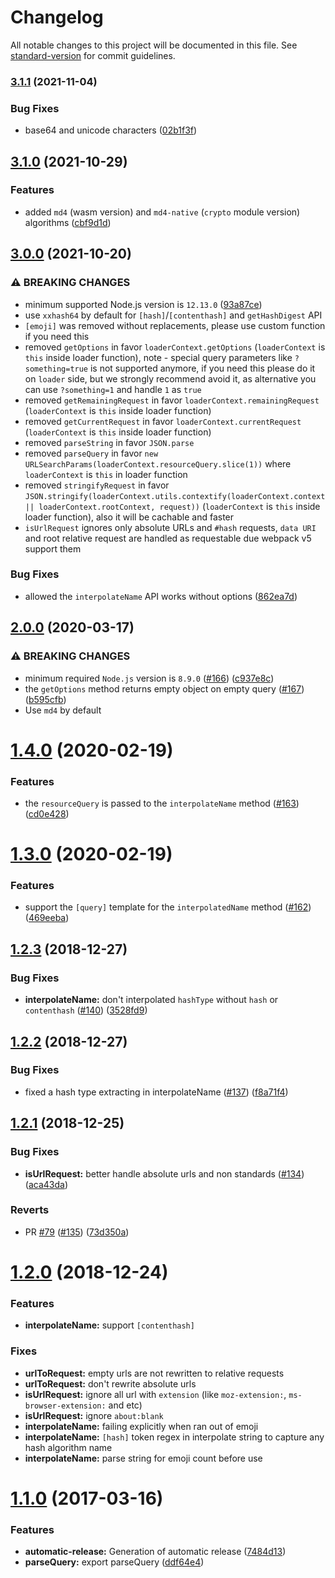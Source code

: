 # Changelog

All notable changes to this project will be documented in this file. See [standard-version](https://github.com/conventional-changelog/standard-version) for commit guidelines.

### [3.1.1](https://github.com/webpack/loader-utils/compare/v3.1.0...v3.1.1) (2021-11-04)


### Bug Fixes

* base64 and unicode characters ([02b1f3f](https://github.com/webpack/loader-utils/commit/02b1f3fe6d718870b5ee7abc64519a1b2b5b8531))

## [3.1.0](https://github.com/webpack/loader-utils/compare/v3.0.0...v3.1.0) (2021-10-29)


### Features

* added `md4` (wasm version) and `md4-native` (`crypto` module version) algorithms ([cbf9d1d](https://github.com/webpack/loader-utils/commit/cbf9d1dac866be50971d294c3baacda45527fb8e))

## [3.0.0](https://github.com/webpack/loader-utils/compare/v2.0.0...v3.0.0) (2021-10-20)


### ⚠ BREAKING CHANGES

* minimum supported Node.js version is `12.13.0` ([93a87ce](https://github.com/webpack/loader-utils/commit/93a87cefd41cc69de0bc1f9099f7d753ed8cd557))
* use `xxhash64` by default for `[hash]`/`[contenthash]` and `getHashDigest` API
* `[emoji]` was removed without replacements, please use custom function if you need this
* removed `getOptions` in favor `loaderContext.getOptions` (`loaderContext` is `this` inside loader function), note - special query parameters like `?something=true` is not supported anymore, if you need this please do it on `loader` side, but we strongly recommend avoid it, as alternative you can use `?something=1` and handle `1` as `true`
* removed `getRemainingRequest` in favor `loaderContext.remainingRequest` (`loaderContext` is `this` inside loader function)
* removed `getCurrentRequest` in favor `loaderContext.currentRequest` (`loaderContext` is `this` inside loader function)
* removed `parseString` in favor `JSON.parse`
* removed `parseQuery` in favor `new URLSearchParams(loaderContext.resourceQuery.slice(1))` where `loaderContext` is `this` in loader function
* removed `stringifyRequest` in favor `JSON.stringify(loaderContext.utils.contextify(loaderContext.context || loaderContext.rootContext, request))` (`loaderContext` is `this` inside loader function), also it will be cachable and faster
* `isUrlRequest` ignores only absolute URLs and `#hash` requests, `data URI` and root relative request are handled as requestable due webpack v5 support them

### Bug Fixes

* allowed the `interpolateName` API works without options ([862ea7d](https://github.com/webpack/loader-utils/commit/862ea7d1d0226558f2750bec36da02492d1e516d))

## [2.0.0](https://github.com/webpack/loader-utils/compare/v1.4.0...v2.0.0) (2020-03-17)


### ⚠ BREAKING CHANGES

* minimum required `Node.js` version is `8.9.0` ([#166](https://github.com/webpack/loader-utils/issues/166)) ([c937e8c](https://github.com/webpack/loader-utils/commit/c937e8c77231b42018be616b784a6b45eac86f8a))
* the `getOptions` method returns empty object on empty query ([#167](https://github.com/webpack/loader-utils/issues/167)) ([b595cfb](https://github.com/webpack/loader-utils/commit/b595cfba022d3f04f3d310dd570b0253e461605b))
* Use `md4` by default

<a name="1.4.0"></a>
# [1.4.0](https://github.com/webpack/loader-utils/compare/v1.3.0...v1.4.0) (2020-02-19)


### Features

* the `resourceQuery` is passed to the `interpolateName` method ([#163](https://github.com/webpack/loader-utils/issues/163)) ([cd0e428](https://github.com/webpack/loader-utils/commit/cd0e428))



<a name="1.3.0"></a>
# [1.3.0](https://github.com/webpack/loader-utils/compare/v1.2.3...v1.3.0) (2020-02-19)


### Features

* support the `[query]` template for the `interpolatedName` method ([#162](https://github.com/webpack/loader-utils/issues/162)) ([469eeba](https://github.com/webpack/loader-utils/commit/469eeba))



<a name="1.2.3"></a>
## [1.2.3](https://github.com/webpack/loader-utils/compare/v1.2.2...v1.2.3) (2018-12-27)


### Bug Fixes

* **interpolateName:** don't interpolated `hashType` without `hash` or `contenthash`  ([#140](https://github.com/webpack/loader-utils/issues/140)) ([3528fd9](https://github.com/webpack/loader-utils/commit/3528fd9))



<a name="1.2.2"></a>
## [1.2.2](https://github.com/webpack/loader-utils/compare/v1.2.1...v1.2.2) (2018-12-27)


### Bug Fixes

* fixed a hash type extracting in interpolateName ([#137](https://github.com/webpack/loader-utils/issues/137)) ([f8a71f4](https://github.com/webpack/loader-utils/commit/f8a71f4))



<a name="1.2.1"></a>
## [1.2.1](https://github.com/webpack/loader-utils/compare/v1.2.0...v1.2.1) (2018-12-25)


### Bug Fixes

* **isUrlRequest:** better handle absolute urls and non standards ([#134](https://github.com/webpack/loader-utils/issues/134)) ([aca43da](https://github.com/webpack/loader-utils/commit/aca43da))


### Reverts

* PR [#79](https://github.com/webpack/loader-utils/issues/79) ([#135](https://github.com/webpack/loader-utils/issues/135)) ([73d350a](https://github.com/webpack/loader-utils/commit/73d350a))



<a name="1.2.0"></a>
# [1.2.0](https://github.com/webpack/loader-utils/compare/v1.1.0...v1.2.0) (2018-12-24)


### Features

* **interpolateName:** support `[contenthash]`

### Fixes

* **urlToRequest:** empty urls are not rewritten to relative requests
* **urlToRequest:** don't rewrite absolute urls
* **isUrlRequest:** ignore all url with `extension` (like `moz-extension:`, `ms-browser-extension:` and etc)
* **isUrlRequest:** ignore `about:blank`
* **interpolateName:** failing explicitly when ran out of emoji
* **interpolateName:** `[hash]` token regex in interpolate string to capture any hash algorithm name
* **interpolateName:** parse string for emoji count before use



<a name="1.1.0"></a>
# [1.1.0](https://github.com/webpack/loader-utils/compare/v1.0.4...v1.1.0) (2017-03-16)


### Features

* **automatic-release:** Generation of automatic release ([7484d13](https://github.com/webpack/loader-utils/commit/7484d13))
* **parseQuery:** export parseQuery ([ddf64e4](https://github.com/webpack/loader-utils/commit/ddf64e4))
